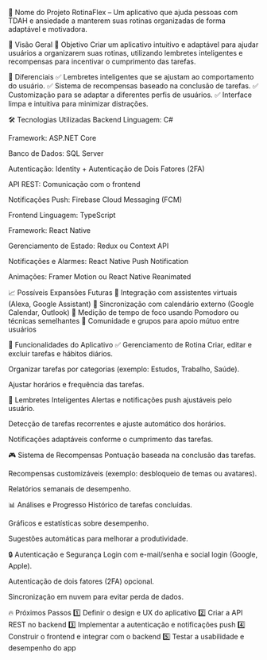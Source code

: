 📌 Nome do Projeto
RotinaFlex – Um aplicativo que ajuda pessoas com TDAH e ansiedade a manterem suas rotinas organizadas de forma adaptável e motivadora.

📖 Visão Geral
🎯 Objetivo
Criar um aplicativo intuitivo e adaptável para ajudar usuários a organizarem suas rotinas, utilizando lembretes inteligentes e recompensas para incentivar o cumprimento das tarefas.

🚀 Diferenciais
✅ Lembretes inteligentes que se ajustam ao comportamento do usuário.
✅ Sistema de recompensas baseado na conclusão de tarefas.
✅ Customização para se adaptar a diferentes perfis de usuários.
✅ Interface limpa e intuitiva para minimizar distrações.

🛠️ Tecnologias Utilizadas
Backend
Linguagem: C#

Framework: ASP.NET Core

Banco de Dados: SQL Server

Autenticação: Identity + Autenticação de Dois Fatores (2FA)

API REST: Comunicação com o frontend

Notificações Push: Firebase Cloud Messaging (FCM)

Frontend
Linguagem: TypeScript

Framework: React Native

Gerenciamento de Estado: Redux ou Context API

Notificações e Alarmes: React Native Push Notification

Animações: Framer Motion ou React Native Reanimated

📈 Possíveis Expansões Futuras
🔹 Integração com assistentes virtuais (Alexa, Google Assistant)
🔹 Sincronização com calendário externo (Google Calendar, Outlook)
🔹 Medição de tempo de foco usando Pomodoro ou técnicas semelhantes
🔹 Comunidade e grupos para apoio mútuo entre usuários

📌 Funcionalidades do Aplicativo
✅ Gerenciamento de Rotina
Criar, editar e excluir tarefas e hábitos diários.

Organizar tarefas por categorias (exemplo: Estudos, Trabalho, Saúde).

Ajustar horários e frequência das tarefas.

🔔 Lembretes Inteligentes
Alertas e notificações push ajustáveis pelo usuário.

Detecção de tarefas recorrentes e ajuste automático dos horários.

Notificações adaptáveis conforme o cumprimento das tarefas.

🎮 Sistema de Recompensas
Pontuação baseada na conclusão das tarefas.

Recompensas customizáveis (exemplo: desbloqueio de temas ou avatares).

Relatórios semanais de desempenho.

📊 Análises e Progresso
Histórico de tarefas concluídas.

Gráficos e estatísticas sobre desempenho.

Sugestões automáticas para melhorar a produtividade.

🔒 Autenticação e Segurança
Login com e-mail/senha e social login (Google, Apple).

Autenticação de dois fatores (2FA) opcional.

Sincronização em nuvem para evitar perda de dados.

🔥 Próximos Passos
1️⃣ Definir o design e UX do aplicativo
2️⃣ Criar a API REST no backend
3️⃣ Implementar a autenticação e notificações push
4️⃣ Construir o frontend e integrar com o backend
5️⃣ Testar a usabilidade e desempenho do app
